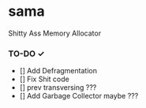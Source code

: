 # sama
Shitty Ass Memory Allocator


### TO-DO ✓
- [] Add Defragmentation
- [] Fix Shit code
- [] prev transversing ???
- [] Add Garbage Collector maybe ???
